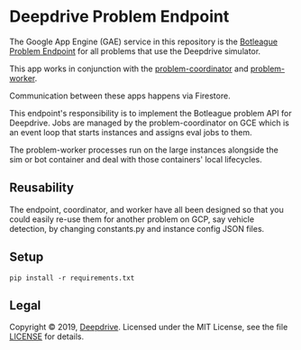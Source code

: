 Deepdrive Problem Endpoint
==========================

The Google App Engine (GAE) service in this repository is the [Botleague Problem Endpoint](https://github.com/botleague/botleague#problem-endpoints) for all problems that use the Deepdrive simulator.

This app works in conjunction with the [problem-coordinator](https://github.com/deepdrive/problem-coordinator)
and [problem-worker](https://github.com/deepdrive/problem-worker).

Communication between these apps happens via Firestore.

This endpoint's responsibility is to implement the Botleague problem API for
Deepdrive. Jobs are managed by the problem-coordinator on GCE which is an
event loop that starts instances and assigns eval jobs to them. 

The problem-worker processes run on the large instances alongside the sim or bot container
and deal with those containers' local lifecycles.


## Reusability

The endpoint, coordinator, and worker have all been designed so that you could
easily re-use them for another problem on GCP, say vehicle detection, by changing
constants.py and instance config JSON files.

## Setup

```
pip install -r requirements.txt
```




## Legal

Copyright &copy; 2019, [Deepdrive](https://deepdrive.io/). Licensed under the MIT License, see the file [LICENSE](./LICENSE) for details.
